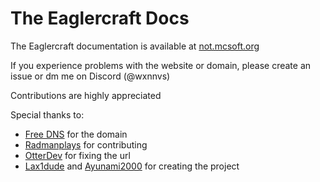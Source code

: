 # The Eaglercraft Docs

The Eaglercraft documentation is available at [not.mcsoft.org](https://not.mcsoft.org)

If you experience problems with the website or domain, please create an issue or dm me on Discord (@wxnnvs)

Contributions are highly appreciated

Special thanks to:
- [Free DNS](https://freedns.afraid.org) for the domain
- [Radmanplays](https://github.com/radmanplays) for contributing
- [OtterDev](https://github.com/OtterCodes102) for fixing the url
- [Lax1dude](https://github.com/lax1dude) and [Ayunami2000](https://github.com/ayunami2000) for creating the project